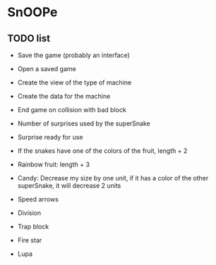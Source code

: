 # SnOOPe
## TODO list
- Save the game (probably an interface)
- Open a saved game
- Create the view of the type of machine
- Create the data for the machine

- End game on collision with bad block

- Number of surprises used by the superSnake
- Surprise ready for use

- If the snakes have one of the colors of the fruit, length + 2

- Rainbow fruit: length + 3
- Candy: Decrease my size by one unit, if it has a color of the other superSnake, it will decrease 2 units

- Speed arrows
- Division
- Trap block
- Fire star
- Lupa




